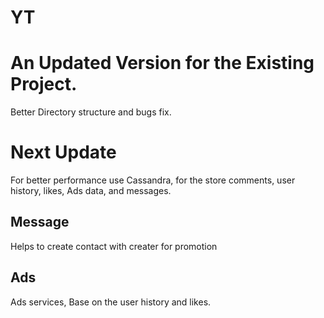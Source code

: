 # YT

# An Updated Version for the Existing Project.

Better Directory structure and bugs fix.


# Next Update

For better performance use Cassandra, for the store comments, user history, likes, Ads data, and messages.

## Message
Helps to create contact with creater for promotion

## Ads
Ads services, Base on the user history and likes.
